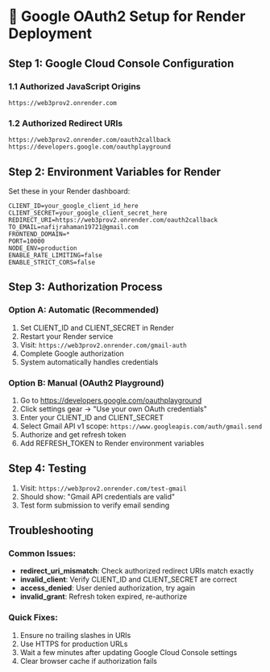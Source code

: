 # 🔑 Google OAuth2 Setup for Render Deployment

## Step 1: Google Cloud Console Configuration

### 1.1 Authorized JavaScript Origins
```
https://web3prov2.onrender.com
```

### 1.2 Authorized Redirect URIs
```
https://web3prov2.onrender.com/oauth2callback
https://developers.google.com/oauthplayground
```

## Step 2: Environment Variables for Render

Set these in your Render dashboard:

```env
CLIENT_ID=your_google_client_id_here
CLIENT_SECRET=your_google_client_secret_here
REDIRECT_URI=https://web3prov2.onrender.com/oauth2callback
TO_EMAIL=nafijrahaman19721@gmail.com
FRONTEND_DOMAIN=*
PORT=10000
NODE_ENV=production
ENABLE_RATE_LIMITING=false
ENABLE_STRICT_CORS=false
```

## Step 3: Authorization Process

### Option A: Automatic (Recommended)
1. Set CLIENT_ID and CLIENT_SECRET in Render
2. Restart your Render service
3. Visit: `https://web3prov2.onrender.com/gmail-auth`
4. Complete Google authorization
5. System automatically handles credentials

### Option B: Manual (OAuth2 Playground)
1. Go to https://developers.google.com/oauthplayground
2. Click settings gear → "Use your own OAuth credentials"
3. Enter your CLIENT_ID and CLIENT_SECRET
4. Select Gmail API v1 scope: `https://www.googleapis.com/auth/gmail.send`
5. Authorize and get refresh token
6. Add REFRESH_TOKEN to Render environment variables

## Step 4: Testing

1. Visit: `https://web3prov2.onrender.com/test-gmail`
2. Should show: "Gmail API credentials are valid"
3. Test form submission to verify email sending

## Troubleshooting

### Common Issues:
- **redirect_uri_mismatch**: Check authorized redirect URIs match exactly
- **invalid_client**: Verify CLIENT_ID and CLIENT_SECRET are correct
- **access_denied**: User denied authorization, try again
- **invalid_grant**: Refresh token expired, re-authorize

### Quick Fixes:
1. Ensure no trailing slashes in URIs
2. Use HTTPS for production URLs
3. Wait a few minutes after updating Google Cloud Console settings
4. Clear browser cache if authorization fails